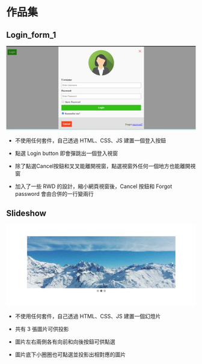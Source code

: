 <h1>作品集 </h1>

<h2>Login_form_1</h2>

![Login](https://github.com/Lin-Hung-Shih/Lin-Hung-Shih-portfolio/blob/master/img/login_img.png?raw=true)

* 不使用任何套件，自己透過 HTML、CSS、JS 建置一個登入按鈕

* 點選 Login button 即會彈跳出一個登入視窗

* 除了點選Cancel按鈕和叉叉能離開視窗，點選視窗外任何一個地方也能離開視窗

* 加入了一些 RWD 的設計，縮小網頁視窗後，Cancel 按鈕和 Forgot password 會由合併的一行變兩行

<h2>Slideshow </h2>

![Slideshow](https://github.com/Lin-Hung-Shih/Lin-Hung-Shih-portfolio/blob/master/img/slide_img.png?raw=true)

* 不使用任何套件，自己透過 HTML、CSS、JS 建置一個幻燈片

* 共有 3 張圖片可供投影

* 圖片左右兩側各有向前和向後按鈕可供點選

* 圖片底下小圈圈也可點選並投影出相對應的圖片

